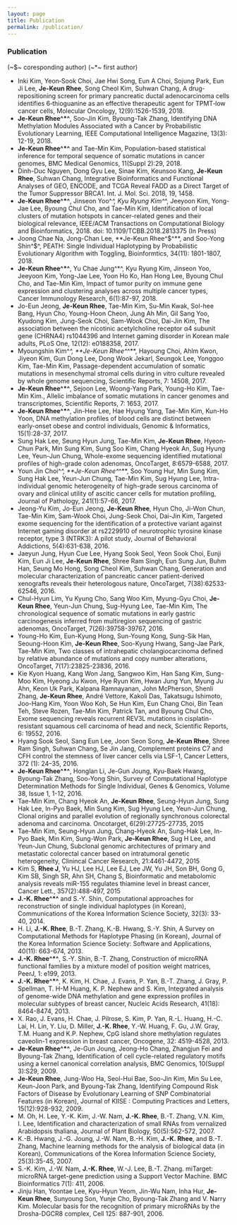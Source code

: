 ```yaml
---
layout: page
title: Publication
permalink: /publication/
---
```


### Publication

(~$~ coresponding author)
(~*~ first author)

- Inki Kim, Yeon‐Sook Choi, Jae Hwi Song, Eun A Choi, Sojung Park, Eun Ji Lee, **Je-Keun Rhee**, Song Cheol Kim, Suhwan Chang, A drug‐repositioning screen for primary pancreatic ductal adenocarcinoma cells identifies 6‐thioguanine as an effective therapeutic agent for TPMT‐low cancer cells, Molecular Oncology, 12(9):1526-1539, 2018.
- **Je-Keun Rhee^*^**, Soo-Jin Kim, Byoung-Tak Zhang, Identifying DNA Methylation Modules Associated with a Cancer by Probabilistic Evolutionary Learning, IEEE Computational Intelligence Magazine, 13(3): 12-19, 2018.
- **Je-Keun Rhee^*^** and Tae-Min Kim, Population-based statistical inference for temporal sequence of somatic mutations in cancer genomes, BMC Medical Genomics, 11(Suppl 2):29, 2018.
- Dinh-Duc Nguyen, Dong Gyu Lee, Sinae Kim, Keunsoo Kang, **Je-Keun Rhee**, Suhwan Chang, Integrative Bioinformatics and Functional Analyses of GEO, ENCODE, and TCGA Reveal FADD as a Direct Target of the Tumor Suppressor BRCA1. Int. J. Mol. Sci. 2018, 19, 1458.
- **Je-Keun Rhee^*^**, Jinseon Yoo^*^, Kyu Ryung Kim^*^, Jeeyoon Kim, Yong-Jae Lee, Byoung Chul Cho, and Tae-Min Kim, Identification of local clusters of mutation hotspots in cancer-related genes and their biological relevance, IEEE/ACM Transactions on Computational Biology and Bioinformatics, 2018. doi: 10.1109/TCBB.2018.2813375 (In Press)
- Joong Chae Na, Jong-Chan Lee, **Je-Keun Rhee^$^**, and Soo-Yong Shin^$^, PEATH: Single Individual Haplotyping by Probabilistic Evolutionary Algorithm with Toggling, Bioinformtics, 34(11): 1801-1807, 2018.
- **Je-Keun Rhee^*^**, Yu Chae Jung^*^, Kyu Ryung Kim, Jinseon Yoo, Jeeyoon Kim, Yong-Jae Lee, Yoon Ho Ko, Han Hong Lee, Byoung Chul Cho, and Tae-Min Kim, Impact of tumor purity on immune gene expression and clustering analyses across multiple cancer types, Cancer Immunology Research, 6(1):87-97, 2018.
- Jo-Eun Jeong, **Je-Keun Rhee**, Tae-Min Kim, Su-Min Kwak, Sol-hee Bang, Hyun Cho, Young-Hoon Cheon, Jung Ah Min, Gil Sang Yoo, Kyudong Kim, Jung-Seok Choi, Sam-Wook Choi, Dai-Jin Kim, The association between the nicotinic acetylcholine receptor α4 subunit gene (CHRNA4) rs1044396 and Internet gaming disorder in Korean male adults, PLoS One, 12(12): e0188358, 2017.
- Myoungshin Kim^*^, **Je-Keun Rhee^*^**, Hayoung Choi, Ahlm Kwon, Jiyeon Kim, Gun Dong Lee, Dong Wook Jekarl, Seungok Lee, Yonggoo Kim, Tae-Min Kim, Passage-dependent accumulation of somatic mutations in mesenchymal stromal cells during in vitro culture revealed by whole genome sequencing, Scientific Reports, 7: 14508, 2017.
- **Je-Keun Rhee^*^**, Sejoon Lee, Woong-Yang Park, Young-Ho Kim, Tae-Min Kim., Allelic imbalance of somatic mutations in cancer genomes and transcriptomes, Scientific Reports, 7: 1653, 2017.
- **Je-Keun Rhee^*^**, Jin-Hee Lee, Hae Hyung Yang, Tae-Min Kim, Kun-Ho Yoon, DNA methylation profiles of blood cells are distinct between early-onset obese and control individuals, Genomic & Informatics, 15(1):28-37, 2017.
- Sung Hak Lee, Seung Hyun Jung, Tae-Min Kim, **Je-Keun Rhee**, Hyeon-Chun Park, Min Sung Kim, Sung Soo Kim, Chang Hyeok An, Sug Hyung Lee, Yeun-Jun Chung, Whole-exome sequencing identified mutational profiles of high-grade colon adenomas, OncoTarget, 8:6579-6588, 2017.
- Youn Jin Choi^*^, **Je-Keun Rhee^*^**, Soo Young Hur, Min Sung Kim, Sung Hak Lee, Yeun-Jun Chung, Tae-Min Kim, Sug Hyung Lee, Intra-individual genomic heterogeneity of high-grade serous carcinoma of ovary and clinical utility of ascitic cancer cells for mutation profiling, Journal of Pathology, 241(1):57-66, 2017.
- Jeong-Yu Kim, Jo-Eun Jeong, **Je-Keun Rhee**, Hyun Cho, Ji-Won Chun, Tae-Min Kim, Sam-Wook Choi, Jung-Seok Choi, Dai-Jin Kim, Targeted exome sequencing for the identification of a protective variant against Internet gaming disorder at rs2229910 of neurotrophic tyrosine kinase receptor, type 3 (NTRK3): A pilot study, Journal of Behavioral Addictions, 5(4):631-638, 2016.
- Jaeyun Jung, Hyun Cue Lee, Hyang Sook Seol, Yeon Sook Choi, Eunji Kim, Eun Ji Lee, **Je-Keun Rhee**, Shree Ram Singh, Eun Sung Jun, Buhm Han, Seung Mo Hong, Song Cheol Kim, Suhwan Chang, Generation and molecular characterization of pancreatic cancer patient-derived xenografts reveals their heterologous nature, OncoTarget, 7(38):62533-62546, 2016.
- Chul-Hyun Lim, Yu Kyung Cho, Sang Woo Kim, Myung-Gyu Choi, **Je-Keun Rhee**, Yeun-Jun Chung, Sug-Hyung Lee, Tae-Min Kim, The chronological sequence of somatic mutations in early gastric carcinogenesis inferred from multiregion sequencing of gastric adenomas, OncoTarget, 7(26):39758-39767, 2016.
- Young-Ho Kim, Eun-Kyung Hong, Sun-Young Kong, Sung-Sik Han, Seoung-Hoon Kim, **Je-Keun Rhee**, Soo-Kyung Hwang, Sang-Jae Park, Tae-Min Kim, Two classes of intrahepatic cholangiocarcinoma defined by relative abundance of mutations and copy number alterations, OncoTarget, 7(17):23825-23836, 2016.
- Kie Kyon Huang, Kang Won Jang, Sangwoo Kim, Han Sang Kim, Sung-Moo Kim, Hyeong Ju Kwon, Hye Ryun Kim, Hwan Jung Yun, Myung Ju Ahn, Keon Uk Park, Kalpana Ramnayanan, John McPherson, Shenli Zhang, **Je-Keun Rhee**, André Vettore, Kakoli Das, Takatsugu Ishimoto, Joo-Hang Kim, Yoon Woo Koh, Se Hun Kim, Eun Chang Choi, Bin Tean Teh, Steve Rozen, Tae-Min Kim, Patrick Tan, and Byoung Chul Cho, Exome sequencing reveals recurrent REV3L mutations in cisplatin-resistant squamous cell carcinoma of head and neck, Scientific Reports, 6: 19552, 2016.
- Hyang Sook Seol, Sang Eun Lee, Joon Seon Song, **Je-Keun Rhee**, Shree Ram Singh, Suhwan Chang, Se Jin Jang, Complement proteins C7 and CFH control the stemness of liver cancer cells via LSF-1, Cancer Letters, 372 (1): 24–35, 2016.
- **Je-Keun Rhee^*^**, Honglan Li, Je-Gun Joung, Kyu-Baek Hwang, Byoung-Tak Zhang, Soo-Yong Shin, Survey of Computational Haplotype Determination Methods for Single Individual, Genes & Genomics, Volume 38, Issue 1, 1-12, 2016.
- Tae-Min Kim, Chang Hyeok An, **Je-Keun Rhee**, Seung-Hyun Jung, Sung Hak Lee, In-Pyo Baek, Min Sung Kim, Sug Hyung Lee, Yeun-Jun Chung, Clonal origins and parallel evolution of regionally synchronous colorectal adenoma and carcinoma. Oncotarget, 6(29):27725-27735, 2015
- Tae-Min Kim,  Seung-Hyun Jung, Chang-Hyeok An, Sung-Hak Lee, In-Pyo Baek, Min Kim, Sung-Won Park, **Je-Keun Rhee**, Sug H Lee, and Yeun-Jun Chung, Subclonal genomic architectures of primary and metastatic colorectal cancer based on intratumoral genetic heterogeneity, Clinincal Cancer Research, 21:4461-4472, 2015
- Kim S, **Rhee J**, Yu HJ, Lee HJ, Lee EJ, Lee JW, Yu JH, Son BH, Gong G, Kim SB, Singh SR, Ahn SH, Chang S, Bioinformatic and metabolomic analysis reveals miR-155 regulates thiamine level in breast cancer, Cancer Lett., 357(2):488-497, 2015
- **J.-K. Rhee^*^** and S.-Y. Shin, Computational approaches for reconstruction of single individual haplotypes (in Korean), Communications of the Korea Information Science Society, 32(3): 33-40, 2014.
- H. Li, **J.-K. Rhee**, B.-T. Zhang, K.-B. Hwang, S.-Y. Shin, A Survey on Computational Methods for Haplotype Phasing (in Korean), Journal of the Korea Information Science Society: Software and Applications, 40(11): 663-674, 2013.
- **J.-K. Rhee^*^**, S.-Y. Shin, B.-T. Zhang, Construction of microRNA functional families by a mixture model of position weight matrices, PeerJ, 1: e199, 2013.
- **J.-K. Rhee^*^**, K. Kim, H. Chae, J. Evans, P. Yan, B.-T. Zhang, J. Gray, P. Spellman, T. H-M Huang, K. P. Nephew and S. Kim, Integrated analysis of genome-wide DNA methylation and gene expression profiles in molecular subtypes of breast cancer, Nucleic Acids Research, 41(18): 8464-8474, 2013.
- X. Rao, J. Evans, H. Chae, J. Pilrose, S. Kim, P. Yan, R.-L. Huang, H.-C. Lai, H. Lin, Y. Liu, D. Miller, **J.-K. Rhee**, Y.-W. Huang, F. Gu, J.W. Gray, T.M. Huang and K.P. Nephew, CpG island shore methylation regulates caveolin-1 expression in breast cancer, Oncogene, 32: 4519-4528, 2013.
- **Je-Keun Rhee^*^**, Je-Gun Joung, Jeong-Ho Chang, Zhangjun Fei and Byoung-Tak Zhang, Identification of cell cycle-related regulatory motifs using a kernel canonical correlation analysis, BMC Genomics, 10(Suppl 3):S29, 2009.
- **Je-Keun Rhee**, Jung-Woo Ha, Seol-Hui Bae, Soo-Jin Kim, Min Su Lee, Keun-Joon Park, and Byoung-Tak Zhang, Identifying Compound Risk Factors of Disease by Evolutionary Learning of SNP Combinatorial Features (in Korean), Journal of KIISE : Computing Practices and Letters, 15(12):928-932, 2009.
- M. Oh, H. Lee, Y.-K. Kim, J.-W. Nam, **J.-K. Rhee**, B.-T. Zhang, V.N. Kim, I. Lee, Identification and characterization of small RNAs from vernalized Arabidopsis thaliana, Journal of Plant Biology, 50(5):562-572, 2007.
- K.-B. Hwang, J.-G. Joung, J.-W. Nam, B.-H. Kim, **J.-K. Rhee**, and B.-T. Zhang, Machine learning methods for the analysis of biological data (in Korean), Communications of the Korea Information Science Society, 25(3):35-45, 2007.
- S.-K. Kim, J.-W. Nam, **J.-K. Rhee**, W.-J. Lee, B.-T. Zhang. miTarget: microRNA target-gene prediction using a Support Vector Machine. BMC Bioinformatics 7(1): 411, 2006.
- Jinju Han, Yoontae Lee, Kyu-Hyun Yeom, Jin-Wu Nam, Inha Hur, **Je-Keun Rhee**, Sunyoung Son, Yunje Cho, Byoung-Tak Zhang and V. Narry Kim. Molecular basis for the recognition of primary microRNAs by the Drosha-DGCR8 complex, Cell 125: 887-901, 2006.

